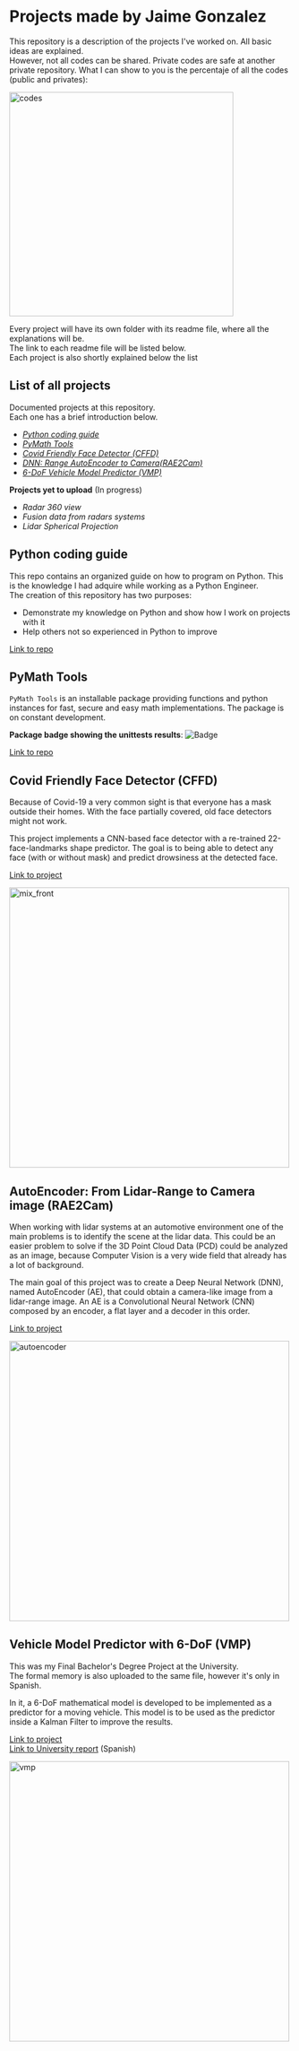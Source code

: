 # Projects made by Jaime Gonzalez

This repository is a description of the projects I've worked on. 
All basic ideas are explained.<br />
However, not all codes can be shared. 
Private codes are safe at another private repository.
What I can show to you is the percentaje of all the codes (public and privates):<br />

<img src="github_codes.png" alt="codes" width=400>

Every project will have its own folder with its readme file, where all the explanations will be.<br />
The link to each readme file will be listed below.<br />
Each project is also shortly explained below the list

## List of all projects
Documented projects at this repository.<br />
Each one has a brief introduction below. 

  - [*Python coding guide*](https://github.com/Jtachan/py-coding-hints)
  - [*PyMath Tools*](https://github.com/Jtachan/PyMathTools)
  - [*Covid Friendly Face Detector (CFFD)*](https://github.com/Jtachan/CV_projects/blob/main/covid_drowsiness_detector/project-CFFD.md)
  - [*DNN: Range AutoEncoder to Camera(RAE2Cam)*](https://github.com/Jtachan/CV_projects/blob/main/RAE2Cam/project-AE.md)
  - [*6-DoF Vehicle Model Predictor (VMP)*](https://github.com/Jtachan/CV_projects/blob/main/VMP_6DoF/project-VMP.md)
  
**Projects yet to upload** (In progress)
  - *Radar 360 view*
  - *Fusion data from radars systems*
  - *Lidar Spherical Projection*

## Python coding guide
This repo contains an organized guide on how to program on Python. This is the knowledge I had adquire while working as a Python Engineer.
<br>The creation of this repository has two purposes:

- Demonstrate my knowledge on Python and show how I work on projects with it
- Help others not so experienced in Python to improve

[Link to repo](https://github.com/Jtachan/py-coding-hints)

## PyMath Tools
`PyMath Tools` is an installable package providing functions and python instances for fast, secure and easy math implementations.
The package is on constant development.

**Package badge showing the unittests results**:
![Badge](https://github.com/Jtachan/PyMathTools/actions/workflows/unittests.yml/badge.svg)

[Link to repo](https://github.com/Jtachan/PyMathTools)

## Covid Friendly Face Detector (CFFD)
Because of Covid-19 a very common sight is that everyone has a mask outside their homes. 
With the face partially covered, old face detectors might not work.

This project implements a CNN-based face detector with a re-trained 22-face-landmarks shape predictor.
The goal is to being able to detect any face (with or without mask) and predict drowsiness at the detected face.
<br />

[Link to project](https://github.com/Jtachan/CV_projects/blob/main/covid_drowsiness_detector/project-CFFD.md)

<img src="covid_drowsiness_detector/imgs/mix_front.png" alt="mix_front" width=500>

## AutoEncoder: From Lidar-Range to Camera image (RAE2Cam)
When working with lidar systems at an automotive environment one of the main problems is to identify the scene at the lidar data.
This could be an easier problem to solve if the 3D Point Cloud Data (PCD) could be analyzed as an image, because
Computer Vision is a very wide field that already has a lot of background.

The main goal of this project was to create a Deep Neural Network (DNN), named AutoEncoder (AE), that could obtain 
a camera-like image from a lidar-range image.
An AE is a Convolutional Neural Network (CNN) composed by an encoder, a flat layer and a decoder in this order.<br />

[Link to project](https://github.com/Jtachan/CV_projects/blob/main/RAE2Cam/project-AE.md)

<img src="RAE2Cam/imgs/range_trained.png" alt="autoencoder" width=500> 

## Vehicle Model Predictor with 6-DoF (VMP)
This was my Final Bachelor's Degree Project at the University.<br />
The formal memory is also uploaded to the same file, however it's only in Spanish.

In it, a 6-DoF mathematical model is developed to be implemented as a predictor for a moving vehicle.
This model is to be used as the predictor inside a Kalman Filter to improve the results.<br />

[Link to project](https://github.com/Jtachan/CV_projects/blob/main/VMP_6DoF/project-VMP.md)<br />
[Link to University report](https://github.com/Jtachan/CV_projects/blob/main/VMP_6DoF/TFG_Jaime_Gonzalez_Gomez.pdf) (Spanish)

<img src="VMP_6DoF/imgs/full_vehicle.png" alt="vmp" width=500> 
